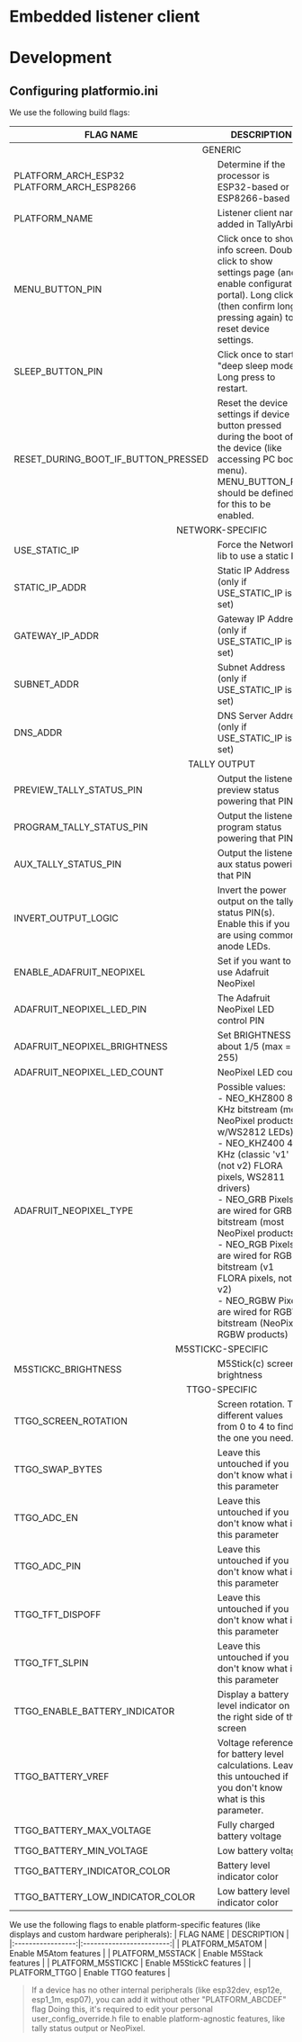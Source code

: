# Embedded listener client

# Development

## Configuring platformio.ini

We use the following build flags:
<table>
    <thead>
      <tr>
        <th><b>FLAG NAME</b></th>
        <th><b>DESCRIPTION</b></th>
        <th><b>EXAMPLE VALUE</b></th>
      </tr>
    </thead>
    <tbody>
      <tr>
        <td colspan="3" align="center">GENERIC</td>
      </tr>
      <tr>
        <td>PLATFORM_ARCH_ESP32<br>PLATFORM_ARCH_ESP8266</td>
        <td>Determine if the processor is ESP32-based or ESP8266-based</td>
        <td></td>
      </tr>
      <tr>
        <td>PLATFORM_NAME</td>
        <td>Listener client name added in TallyArbiter</td>
        <td>generic-embedded-listener</td>
      </tr>
      <tr>
        <td>MENU_BUTTON_PIN</td>
        <td>Click once to show info screen. Double click to show settings page (and enable configuration portal). Long click (then confirm long-pressing again) to reset device settings.</td>
        <td>35</td>
      </tr>
      <tr>
        <td>SLEEP_BUTTON_PIN</td>
        <td>Click once to start "deep sleep mode". Long press to restart.</td>
        <td>0</td>
      </tr>
      <tr>
        <td>RESET_DURING_BOOT_IF_BUTTON_PRESSED</td>
        <td>
          Reset the device settings if device button pressed during the boot of
          the device (like accessing PC boot menu). MENU_BUTTON_PIN should be defined for this to be enabled.
        </td>
        <td>true</td>
      </tr>
      <tr>
        <td colspan="3" align="center">NETWORK-SPECIFIC</td>
      </tr>
      <tr>
        <td>USE_STATIC_IP</td>
        <td>Force the Network lib to use a static IP</td>
        <td>true</td>
      </tr>
      <tr>
        <td>STATIC_IP_ADDR</td>
        <td>Static IP Address (only if USE_STATIC_IP is set)</td>
        <td>IPAddress(192,168,0,99)</td>
      </tr>
      <tr>
        <td>GATEWAY_IP_ADDR</td>
        <td>Gateway IP Address (only if USE_STATIC_IP is set)</td>
        <td>IPAddress(192,168,0,1)</td>
      </tr>
      <tr>
        <td>SUBNET_ADDR</td>
        <td>Subnet Address (only if USE_STATIC_IP is set)</td>
        <td>IPAddress(255,255,255,0)</td>
      </tr>
      <tr>
        <td>DNS_ADDR</td>
        <td>DNS Server Address (only if USE_STATIC_IP is set)</td>
        <td>IPAddress(192,168,0,1)</td>
      </tr>
      <tr>
        <td colspan="3" align="center">TALLY OUTPUT</td>
      </tr>
      <tr>
        <td>PREVIEW_TALLY_STATUS_PIN</td>
        <td>Output the listener preview status powering that PIN</td>
        <td>D7</td>
      </tr>
      <tr>
        <td>PROGRAM_TALLY_STATUS_PIN</td>
        <td>Output the listener program status powering that PIN</td>
        <td>D6</td>
      </tr>
      <tr>
        <td>AUX_TALLY_STATUS_PIN</td>
        <td>Output the listener aux status powering that PIN</td>
        <td>D5</td>
      </tr>
      <tr>
        <td>INVERT_OUTPUT_LOGIC</td>
        <td>Invert the power output on the tally status PIN(s).<br>Enable this if you are using common-anode LEDs.</td>
        <td>true</td>
      </tr>
      <tr>
        <td>ENABLE_ADAFRUIT_NEOPIXEL</td>
        <td>Set if you want to use Adafruit NeoPixel</td>
        <td></td>
      </tr>
      <tr>
        <td>ADAFRUIT_NEOPIXEL_LED_PIN</td>
        <td>The Adafruit NeoPixel LED control PIN</td>
        <td>5</td>
      </tr>
      <tr>
        <td>ADAFRUIT_NEOPIXEL_BRIGHTNESS</td>
        <td>Set BRIGHTNESS to about 1/5 (max = 255)</td>
        <td>50</td>
      </tr>
      <tr>
        <td>ADAFRUIT_NEOPIXEL_LED_COUNT</td>
        <td>NeoPixel LED count</td>
        <td>2</td>
      </tr>
      <tr>
        <td>ADAFRUIT_NEOPIXEL_TYPE</td>
        <td>
          Possible values:<br />- NEO_KHZ800 800 KHz bitstream (most NeoPixel
          products w/WS2812 LEDs)<br />- NEO_KHZ400 400 KHz (classic 'v1' (not v2)
          FLORA pixels, WS2811 drivers)<br />- NEO_GRB Pixels are wired for GRB
          bitstream (most NeoPixel products)<br />- NEO_RGB Pixels are wired for
          RGB bitstream (v1 FLORA pixels, not v2)<br />- NEO_RGBW Pixels are wired
          for RGBW bitstream (NeoPixel RGBW products)
        </td>
        <td>NEO_RGB + NEO_KHZ800</td>
      </tr>
      <tr>
        <td colspan="3" align="center">M5STICKC-SPECIFIC</td>
      </tr>
      <tr>
        <td>M5STICKC_BRIGHTNESS</td>
        <td>M5Stick(c) screen brightness</td>
        <td>11</td>
      </tr>
      <tr>
        <td colspan="3" align="center">TTGO-SPECIFIC</td>
      </tr>
      <tr>
        <td>TTGO_SCREEN_ROTATION</td>
        <td>Screen rotation. Try different values from 0 to 4 to find the one you need.</td>
        <td>1</td>
      </tr>
      <tr>
        <td>TTGO_SWAP_BYTES</td>
        <td>Leave this untouched if you don't know what is this parameter</td>
        <td>true</td>
      </tr>
      <tr>
        <td>TTGO_ADC_EN</td>
        <td>Leave this untouched if you don't know what is this parameter</td>
        <td>14</td>
      </tr>
      <tr>
        <td>TTGO_ADC_PIN</td>
        <td>Leave this untouched if you don't know what is this parameter</td>
        <td>34</td>
      </tr>
      <tr>
        <td>TTGO_TFT_DISPOFF</td>
        <td>Leave this untouched if you don't know what is this parameter</td>
        <td>0x28</td>
      </tr>
      <tr>
        <td>TTGO_TFT_SLPIN</td>
        <td>Leave this untouched if you don't know what is this parameter</td>
        <td>0x10</td>
      </tr>
      <tr>
        <td>TTGO_ENABLE_BATTERY_INDICATOR</td>
        <td>Display a battery level indicator on the right side of the screen</td>
        <td>true</td>
      </tr>
      <tr>
        <td>TTGO_BATTERY_VREF</td>
        <td>Voltage reference for battery level calculations. Leave this untouched if you don't know what is this parameter.</td>
        <td>1100</td>
      </tr>
      <tr>
        <td>TTGO_BATTERY_MAX_VOLTAGE</td>
        <td>Fully charged battery voltage</td>
        <td>3.7</td>
      </tr>
      <tr>
        <td>TTGO_BATTERY_MIN_VOLTAGE</td>
        <td>Low battery voltage</td>
        <td>2.8</td>
      </tr>
      <tr>
        <td>TTGO_BATTERY_INDICATOR_COLOR</td>
        <td>Battery level indicator color</td>
        <td>0xFFFF</td>
      </tr>
      <tr>
        <td>TTGO_BATTERY_LOW_INDICATOR_COLOR</td>
        <td>Low battery level indicator color</td>
        <td>0xFF00</td>
      </tr>
    </tbody>
</table>
  
We use the following flags to enable platform-specific features (like displays and custom hardware peripherals):
|     FLAG NAME     |        DESCRIPTION       |
|:-----------------:|:------------------------:|
| PLATFORM_M5ATOM   | Enable M5Atom features   |
| PLATFORM_M5STACK  | Enable M5Stack features  |
| PLATFORM_M5STICKC | Enable M5StickC features |
| PLATFORM_TTGO     | Enable TTGO features     |

> If a device has no other internal peripherals (like esp32dev, esp12e, esp1_1m, esp07), you can add it without other "PLATFORM_ABCDEF" flag
Doing this, it's required to edit your personal user_config_override.h file to enable platform-agnostic features, like tally status output or NeoPixel.



